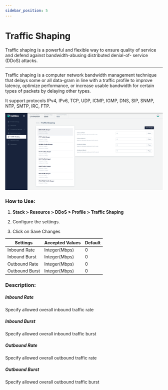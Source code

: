 ```yaml
---
sidebar_position: 5
---
```


# Traffic Shaping

Traffic shaping is a powerful and flexible way to ensure quality of service and defend against bandwidth-abusing distributed denial-of- service (DDoS) attacks.

---

Traffic shaping is a computer network bandwidth management technique that delays some or all data-gram in line with a traffic profile to improve latency, optimize performance, or increase usable bandwidth for certain types of packets by delaying other types.

It support protocols IPv4, IPv6, TCP, UDP, ICMP, IGMP, DNS, SIP, SNMP, NTP, SMTP, IRC, FTP.

![traffic_shaping](/img/ddos/v2/traffic_shaping.png)

### **How to Use:**

1. **Stack > Resource > DDoS > Profile > Traffic Shaping**

2. Configure the settings.

3. Click on Save Changes

| Settings       | Accepted Values | Default |
|----------------|-----------------|---------|
| Inbound  Rate  | Integer(Mbps)   | 0       |
| Inbound Burst  | Integer(Mbps)   | 0       |
| Outbound Rate  | Integer(Mbps)   | 0       |
| Outbound Burst | Integer(Mbps)   | 0       |

### **Description:**

##### **Inbound Rate**

Specify allowed overall inbound traffic rate

##### **Inbound Burst**

Specify allowed overall inbound traffic burst

##### **Outbound Rate**

Specify allowed overall outbound traffic rate

##### **Outbound Burst**

Specify allowed overall outbound traffic burst